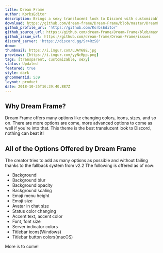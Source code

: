 ```yaml
---
title: Dream Frame
author: KorbsEditor
description: Brings a sexy translucent look to Discord with customizable options!
download: https://github.com/dream-frame/Dream-Frame/blob/master/DreamFrame.theme.css
github_profile_url: 'https://github.com/KorbsEditor'
github_source_url: https://github.com/dream-frame/Dream-Frame/blob/master/DreamFrame.theme.css
github_issue_url: https://github.com/dream-frame/Dream-Frame/issues
discord_server: 'https://discord.gg/Sr4RzS8'
demo:
thumbnail: https://i.imgur.com/LUAY68E.jpg
previews: [https://i.imgur.com/yyNcMpp.png]
tags: [transparent, customizable, sexy]
status: Updated
featured: true
style: dark
ghcommentid: 539 
layout: product
date: 2018-10-25T16:39:40.887Z
---
```

## Why Dream Frame?
Dream Frame offers many options like changing colors, icons, sizes, and so on. There are more options are come, more advanced options to come as well if you're into that. This theme is the best translucent look to Discord, nothing can beat it!
## All of the Options Offered by Dream Frame
The creator tries to add as many options as possible and without failing thanks to the fallback system from v2.2
The following is offered as of now:
* Background
* Background blur
* Background opacity
* Background scaling
* Emoji menu height
* Emoji size
* Avatar in chat size
* Status color changing
* Accent text, accent color
* Font, font size
* Server indicator colors
* Titlebar icons(Windows)
* Titlebar button colors(macOS)

More is to come! 
